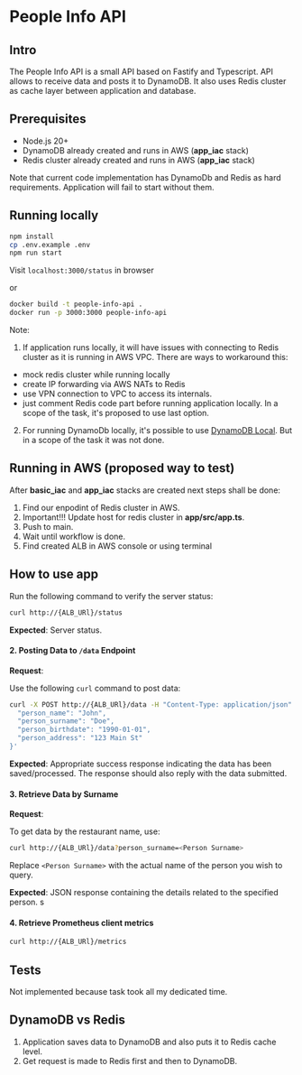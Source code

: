 # People Info API

## Intro

The People Info API is a small API based on Fastify and Typescript. API allows to receive data and posts it to DynamoDB. It also uses Redis cluster as cache layer between application and database.

## Prerequisites

- Node.js 20+
- DynamoDB already created and runs in AWS (**app_iac** stack)
- Redis cluster already created and runs in AWS (**app_iac** stack)

Note that current code implementation has DynamoDb and Redis as hard requirements. Application will fail to start without them.

## Running locally

```sh
npm install
cp .env.example .env
npm run start
```
Visit `localhost:3000/status` in browser

or

```sh
docker build -t people-info-api .
docker run -p 3000:3000 people-info-api
```

Note: 
1. If application runs locally, it will have issues with connecting to Redis cluster as it is running in AWS VPC. There are ways to workaround this:
- mock redis cluster while running locally 
- create IP forwarding via AWS NATs to Redis
- use VPN connection to VPC to access its internals.
- just comment Redis code part before running application locally.
In a scope of the task, it's proposed to use last option.
2. For running DynamoDb locally, it's possible to use [DynamoDB Local](https://docs.aws.amazon.com/amazondynamodb/latest/developerguide/DynamoDBLocal.html). But in a scope of the task it was not done.

## Running in AWS (proposed way to test)
After **basic_iac** and **app_iac** stacks are created next steps shall be done:
1. Find our enpodint of Redis cluster in AWS.
2. Important!!! Update host for redis cluster in **app/src/app.ts**.
3. Push to main.
4. Wait until workflow is done.
5. Find created ALB in AWS console or using terminal

## How to use app

Run the following command to verify the server status:

```bash
curl http://{ALB_URl}/status
```
**Expected**: Server status.

#### 2. Posting Data to `/data` Endpoint

**Request**:

Use the following `curl` command to post data:

```bash
curl -X POST http://{ALB_URl}/data -H "Content-Type: application/json" -d '{
  "person_name": "John",
  "person_surname": "Doe",
  "person_birthdate": "1990-01-01",
  "person_address": "123 Main St"
}'
```

**Expected**: Appropriate success response indicating the data has been saved/processed. The response should also reply with the data submitted.

#### 3. Retrieve Data by Surname

**Request**:

To get data by the restaurant name, use:

```bash
curl http://{ALB_URl}/data?person_surname=<Person Surname>
```

Replace `<Person Surname>` with the actual name of the person you wish to query.

**Expected**: JSON response containing the details related to the specified person.
s
#### 4. Retrieve Prometheus client metrics

```bash
curl http://{ALB_URl}/metrics
```

## Tests
Not implemented because task took all my dedicated time.

## DynamoDB vs Redis
1. Application saves data to DynamoDB and also puts it to Redis cache level. 
2. Get request is made to Redis first and then to DynamoDB.

